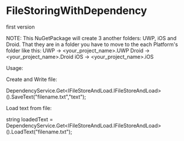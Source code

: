 # FileStoringWithDependency
first version

NOTE:
This NuGetPackage will create 3 another folders: UWP, iOS and Droid. That they are in a folder you have to move to the each Platform's folder like this:
UWP -> <your_project_name>.UWP
Droid -> <your_project_name>.Droid
iOS -> <your_project_name>.iOS

Usage:

Create and Write file:

DependencyService.Get<IFileStoreAndLoad.IFileStoreAndLoad>().SaveText("filename.txt","text");

Load text from file:

string loadedText = DependencyService.Get<IFileStoreAndLoad.IFileStoreAndLoad>().LoadText("filename.txt");
